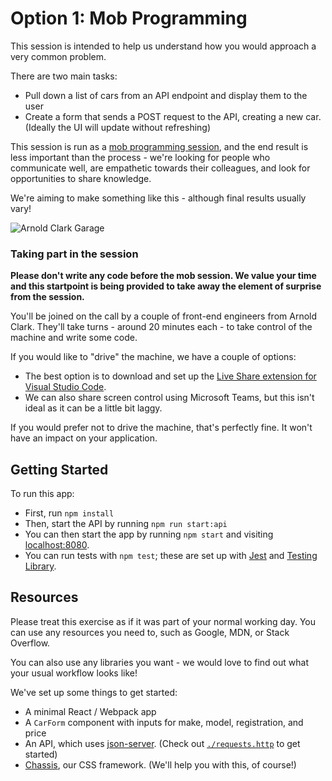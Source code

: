 # Option 1: Mob Programming

This session is intended to help us understand how you would approach a very common problem.

There are two main tasks:

- Pull down a list of cars from an API endpoint and display them to the user
- Create a form that sends a POST request to the API, creating a new car. (Ideally the UI will update without refreshing)

This session is run as a [mob programming session](https://en.wikipedia.org/wiki/Mob_programming), and the end result is less important than the process - we're looking for people who communicate well, are empathetic towards their colleagues, and look for opportunities to share knowledge.

We're aiming to make something like this - although final results usually vary!

![Arnold Clark Garage](/src/static/images/garage.gif "Arnold Clark Garage")

### Taking part in the session

**Please don't write any code before the mob session. We value your time and this startpoint is being provided to take away the element of surprise from the session.**

You'll be joined on the call by a couple of front-end engineers from Arnold Clark. They'll take turns - around 20 minutes each - to take control of the machine and write some code.

If you would like to "drive" the machine, we have a couple of options:

- The best option is to download and set up the [Live Share extension for Visual Studio Code](https://code.visualstudio.com/learn/collaboration/live-share).
- We can also share screen control using Microsoft Teams, but this isn't ideal as it can be a little bit laggy.

If you would prefer not to drive the machine, that's perfectly fine. It won't have an impact on your application.

## Getting Started

To run this app:

- First, run `npm install`
- Then, start the API by running `npm run start:api`
- You can then start the app by running `npm start` and visiting [localhost:8080](http://localhost:8080).
- You can run tests with `npm test`; these are set up with [Jest](https://jestjs.io/) and [Testing Library](https://testing-library.com/docs/react-testing-library/intro/).

## Resources

Please treat this exercise as if it was part of your normal working day. You can use any resources you need to, such as Google, MDN, or Stack Overflow.

You can also use any libraries you want - we would love to find out what your usual workflow looks like!

We've set up some things to get started:

- A minimal React / Webpack app
- A `CarForm` component with inputs for make, model, registration, and price
- An API, which uses [json-server](https://github.com/typicode/json-server). (Check out [`./requests.http`](https://github.com/arnoldclark/front-end-mob-programming/blob/main/requests.http) to get started)
- [Chassis](https://arnoldclark.github.io/chassis/), our CSS framework. (We'll help you with this, of course!)
